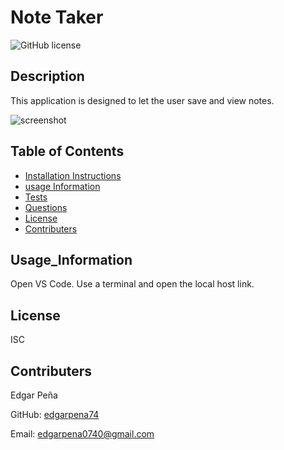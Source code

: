 # Note Taker

![GitHub license](https://img.shields.io/badge/license-ISC-blue.svg)

## Description

This application is designed to let the user save and view notes.

![screenshot](Assets/pic.png)

## Table of Contents

- [Installation Instructions](#Installation_Instructions)
- [usage Information](#Usage_Information)
- [Tests](#Tests)
- [Questions](#Questions)
- [License](#License)
- [Contributers](#contributers)

## Usage_Information

Open VS Code. Use a terminal and open the local host link.

## License

ISC

## Contributers

Edgar Peña

GitHub: [edgarpena74](https://github.com/edgarpena74)

Email: edgarpena0740@gmail.com

